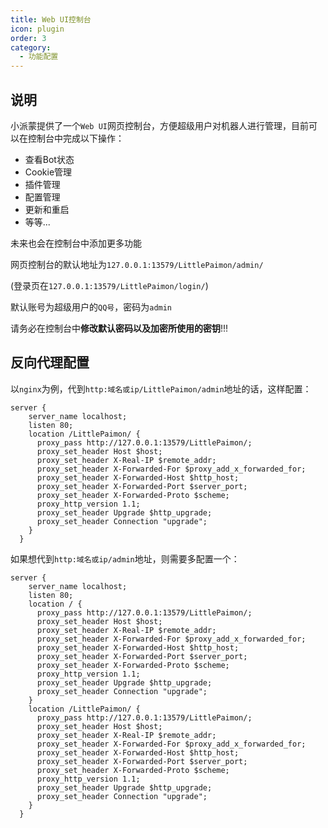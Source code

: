 ```yaml
---
title: Web UI控制台
icon: plugin
order: 3
category:
  - 功能配置
---
```


## 说明

小派蒙提供了一个`Web UI`网页控制台，方便超级用户对机器人进行管理，目前可以在控制台中完成以下操作：
- 查看Bot状态
- Cookie管理
- 插件管理
- 配置管理
- 更新和重启
- 等等...

未来也会在控制台中添加更多功能

网页控制台的默认地址为`127.0.0.1:13579/LittlePaimon/admin/`

(登录页在`127.0.0.1:13579/LittlePaimon/login/`)

默认账号为超级用户的`QQ号`，密码为`admin`

请务必在控制台中**修改默认密码以及加密所使用的密钥**!!!


## 反向代理配置
以`nginx`为例，代到`http:域名或ip/LittlePaimon/admin`地址的话，这样配置：
```
server {
    server_name localhost;
    listen 80;
    location /LittlePaimon/ {
      proxy_pass http://127.0.0.1:13579/LittlePaimon/;
      proxy_set_header Host $host;
      proxy_set_header X-Real-IP $remote_addr;
      proxy_set_header X-Forwarded-For $proxy_add_x_forwarded_for;
      proxy_set_header X-Forwarded-Host $http_host;
      proxy_set_header X-Forwarded-Port $server_port;
      proxy_set_header X-Forwarded-Proto $scheme;
      proxy_http_version 1.1;
      proxy_set_header Upgrade $http_upgrade;
      proxy_set_header Connection "upgrade";
    }
  }
```
如果想代到`http:域名或ip/admin`地址，则需要多配置一个：
```{4-15}
server {
    server_name localhost;
    listen 80;
    location / {
      proxy_pass http://127.0.0.1:13579/LittlePaimon/;
      proxy_set_header Host $host;
      proxy_set_header X-Real-IP $remote_addr;
      proxy_set_header X-Forwarded-For $proxy_add_x_forwarded_for;
      proxy_set_header X-Forwarded-Host $http_host;
      proxy_set_header X-Forwarded-Port $server_port;
      proxy_set_header X-Forwarded-Proto $scheme;
      proxy_http_version 1.1;
      proxy_set_header Upgrade $http_upgrade;
      proxy_set_header Connection "upgrade";
    }
    location /LittlePaimon/ {
      proxy_pass http://127.0.0.1:13579/LittlePaimon/;
      proxy_set_header Host $host;
      proxy_set_header X-Real-IP $remote_addr;
      proxy_set_header X-Forwarded-For $proxy_add_x_forwarded_for;
      proxy_set_header X-Forwarded-Host $http_host;
      proxy_set_header X-Forwarded-Port $server_port;
      proxy_set_header X-Forwarded-Proto $scheme;
      proxy_http_version 1.1;
      proxy_set_header Upgrade $http_upgrade;
      proxy_set_header Connection "upgrade";
    }
  }
```